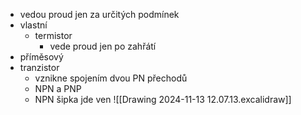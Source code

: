 - vedou proud jen za určitých podmínek
- vlastní
	- termistor
		- vede proud jen po zahřátí
- příměsový
- tranzistor
	- vznikne spojením dvou PN přechodů
	- NPN a PNP
	- NPN šipka jde ven
	![[Drawing 2024-11-13 12.07.13.excalidraw]]
	